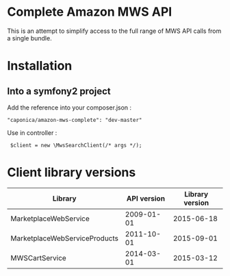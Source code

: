 Complete Amazon MWS API
=======================

This is an attempt to simplify access to the full range of MWS API calls from a single bundle.

Installation
============

Into a symfony2 project
-----------------------

Add the reference into your composer.json : 

    "caponica/amazon-mws-complete": "dev-master"

Use in controller :

     $client = new \MwsSearchClient(/* args */);

Client library versions
=======================

|Library  |API version|Library version|
|---------|-----------|---------------|
|MarketplaceWebService         |2009-01-01 |2015-06-18|
|MarketplaceWebServiceProducts |2011-10-01 |2015-09-01|
|MWSCartService                |2014-03-01 |2015-03-12|
